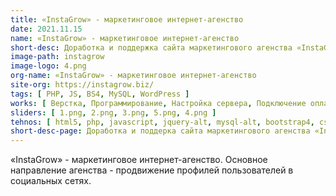 ```yaml
---
title: «InstaGrow» - маркетинговое интернет-агенство
date: 2021.11.15
name: «InstaGrow» - маркетинговое интернет-агенство
short-desc: Доработка и поддержка сайта маркетингового агенства «InstaGrow».
image-path: instagrow
image-logo: 4.png
org-name: «InstaGrow» - маркетинговое интернет-агенство
site-org: https://instagrow.biz/
tags: [ PHP, JS, BS4, MySQL, WordPress ]
works: [ Верстка, Программирование, Настройка сервера, Подключение оплаты ]
sliders: [ 1.png, 2.png, 3.png, 5.png, 4.png ]
tehnos: [ html5, php, javascript, jquery-alt, mysql-alt, bootstrap4, css3, sass, less, webpack  ]
short-desc-page: Доработка и поддерка сайта маркетингового агенства «InstaGrow». Основные доработки были связаны с SEO-параметрами, которые отвечали за поведенческие факторы. Также на сайте была существенно доработана верстка, разработан скрипт для получения различной информации из Instagram (фотографии, информация об аккаунте, подписчиках и т.д.) b подлючена платежная система с интеграцией по API. 
---
```

<p>«InstaGrow» - маркетинговое интернет-агенство. Основное направление агенства - продвижение профилей пользователей в социальных сетях.</p>
